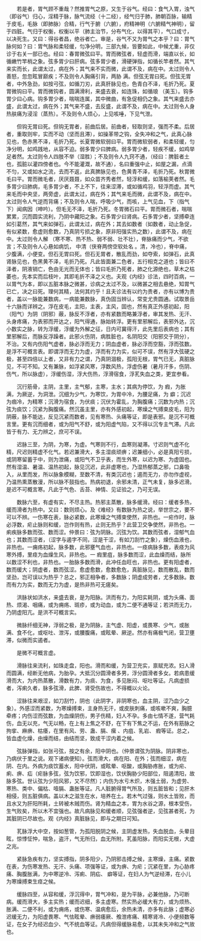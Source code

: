 <!-- { "loadSidebar": true } -->
　　若是者，胃气顾不重哉？然推胃气之原，又生于谷气。经曰：食气入胃，浊气（即谷气）归心，淫精于脉，脉气流经（十二经），经气归于肺，肺朝百脉，输精于皮毛，毛脉（即肺脉）合精，行气于腑（六腑），府精神明（六腑精气神明），留于四脏。气归于权衡，权衡以平（肺主治节，分布气化，以得其平），气口成寸，以决死生。又曰：得谷者昌，绝谷者亡。审是，谷气不又为胃气之本乎？曰：胃气脉何如？曰：胃气脉和柔轻缓，匀净分明，三部九候，皆要如此，中候尤重，非仅诊于右关一部已也。经曰：春胃微弦曰平。胃而微弦者，轻虚而滑，端直以长，如循嫩竹竿梢之象。弦多胃少曰肝病。弦多胃少者，滑硬弹指，如循长竿者然。其气来实而长，此谓太过，病在外；其气来不实而微，此谓不及，病在中。太过则令人善怒，忽忽眩冒巅疾；不及则令人胸痛引背，两胁 满。但弦无胃曰死。但弦无胃者，中外急劲，如按弓弦，如循刀刃，此真肝脉见也，色青白不泽，毛折乃死。夏胃微钩曰平。胃而微钩者，圆满滑利，来盛去衰，如连珠，如循琅 （美玉）。钩多胃少曰心病。钩多胃少者，喘喘连属，其中微曲，有急促相仍之象。其气来盛去亦盛，此谓太过，病在外；其气来不盛，去反盛，此谓不及，病在中。太过则令人身热肤痛为浸淫（蒸热）。不及则令人烦心，上见咳唾，下见气泄。

　　但钩无胃曰死。但钩无胃者，前曲后居。前曲者，轻取则坚，强而不柔。后居者，重取则牢，实而不动（坚而且滞），如操革带之钩，全失冲和之气，此真心脉见也，色赤黑不泽，毛折乃死。长夏胃微软弱曰平。胃而微软弱者，和柔轻缓，匀净分明，如鸡践地，从容不迫。弱多胃少曰脾病。弱多胃少者，轻疾不缓，如鸡举足者然。太过则令人四肢不举（湿胜）；不及则令人九窍不通，（经曰：脾脏者土也，孤脏以灌四傍者也。今不能灌溉，故不通），名曰重强中止，如屋之漏，点滴不匀，又或如水之流，去而不返，此真脾脉见也，色黄青不泽，毛折乃死。秋胃微毛曰平。胃而微毛者，厌厌聂聂，如众苗齐秀者然，轻浮和缓，如落榆荚者然。毛多胃少曰肺病，毛多胃少者，不上不下，往来涩滞，或如循鸡羽，轻浮而虚。其气来毛而中央坚，两旁虚，此谓太过，病在外；其气来毛而微，此谓不及，病在中。太过则令人气逆而背痛；不及则令人喘，呼吸少气，而咳，上气见血，下（指气下）闻病因（呻吟）。但毛无不泽，毛折乃死。冬胃微石曰平。胃而微石者，喘喘累累，沉而圆实流利，乃阴中藏阳之象。石多胃少曰肾病。石多胃少者，坚搏牵连如引葛然，其气来如弹石，此谓太过，病在外；其去如数者（如数者，动止急促，有似紧数，愈虚则愈数，乃真阴亏损之象，原非阳强实热之数），此谓不及，病在中。太过则令人解 （寒不寒、热不热、弱不弱、壮不壮），脊脉痛而少气，不欲言；不及则令人心悬如病饥， 中清（侠脊两傍空软处名 。清，冷也），脊中痛，少腹满，小便变。但石无胃曰死。但石无胃者，散乱而劲，如夺索，如弹石，此真肾脉见也，色黑黄不泽，毛折乃死。凡此皆面兼二色者，五行相克之道也；皆曰不泽者，阴液销亡，色由无光而无体也；皆曰毛折乃死者，肺之化源绝也，草木之枯萎也，先本实而后枝叶，其即毛折不泽之义也。夫观《内经》诊法，四时百病，一以胃气为本，即以五脏本脉之微甚，诊病之太过不及，以微甚之相去悬绝，知胃气已亡，决之曰死。理何其精，法何其约乎！且夫诊法有以约为贵者，亦有以博为贵者，盖以一脉能兼数病，一病能兼数脉，真伪固当辨认，常变尤贵圆通。试取景岳十六脉而详辨之。浮在皮毛，主阳，主表，主风，固也，然有真正外感初起，阳（阳气）为阴（阴邪）蔽，脉反不浮者，亦有紧数而略兼浮者，审其发热、无汗、头身疼痛，为表邪而开达之，阳气得通，脉始转浮。更有里邪解后，表邪外达，沉小数实之脉，转为浮缓，浮缓为外解之征，日内可冀得汗，此先里后表病也；其有里邪解后，而脉反浮躁者。此邪火伤阴，病胜脏也，名阴阳交（阳邪交于阴分），不治。又有内伤阳气虚者，脉必浮而无力；阴血虚者，脉必浮而空豁，浮而弦数。是浮不可概言表。即谓浮而无力为虚，浮而有力为实，似可不误，然有浮大弦硬之极，甚至四倍以上者，又非有力之谓，乃真阴涸极，孤阳无根，胃气已无，真脏脉见，不可不知。又有兼脉，如浮紧风寒，浮数风热，浮虚伤暑（暑月汗多，伤阴、伤气，所以脉虚），浮缓伤湿，浮大伤热，浮滑宿食，浮芤失血之类，更宜参看。

　　沉行筋骨，主阴，主里，主气郁，主寒，主水；其病为停饮，为 瘕，为胀满，为厥逆，为洞泄。沉细为少气，为寒饮，为胃中冷，为腰足痛，为 癖；沉迟为痼冷，为精寒；沉滑为宿食，为伏痰；沉伏为霍乱，为胸腹痛；沉数为内热；沉弦为痰饮；沉紧为胸腹痛。然沉虽主里，亦有外感初起，寒燥之气搏束皮毛，阳为阴蔽，脉不能达，反见沉紧而数者，见有寒热、头痛等证，即是表邪。是沉不可概言里。更有沉而细者，或为阳气不舒，或为阳虚气陷，又不得以沉专主气滞。凡此皆于有力、无力辨之，庶可不误。

　　迟脉三至，为阴，为寒，为虚。气寒则不行，血寒则凝滞。寸迟则气虚不化精，尺迟则精虚不化气。若迟兼滑大，多主湿痰顽痹；迟兼细小，必是真阳亏损，或阴寒留蓄于中，则为泄痛，或阳气不卫乎表，而生外寒，以迟为寒、为虚固也。然有湿温、暑温、温热初起，脉见沉迟，此非虚寒也，乃湿热郁蒸之邪，口鼻吸入，从里而发，所以脉象模糊，至数不清，有类沉迟也；遏而无力，亦勿作虚视，乃温热熏蒸散漫，所以脉不鼓指也。热病初退，余邪未清，正气未复，脉多迟滑。是迟不可概言寒。凡此于气色、舌苔、神情、见证验之，乃可无误。

　　数脉六至，有虚有实，不尽主热。热邪主蒸散，脉多缓滑。经曰：缓者多热，缓而滑者为热中。又曰：数则烦心。及《难经》有数脉为热之说，举世宗之，要不可以不辨。一伤寒在表，脉必紧数，此寒燥之气搏束使然，非热也。一疟作时，脉必浮数，疟止脉则和缓，岂作则有热，止则无热乎？此营卫交争使然，非热也。一痢疾脉多数而弦、数而涩。仲景曰：弦为阴脉。沉弦为饮。其数而弦者，湿郁气血也；其数而涩者，（涩字与遏字不同，涩是干涩，有如刀刮竹之象），燥伤血液也，非热也。一痈疡初起，脉多数，此邪壅气血也，非热也。一痉病脉多数，表痉为风寒外搏，里痉为血燥生风，非热也。一 瘕里疽，脉多数而涩，此血燥而结，脉所以数涩不利也，非热也。一胎脉多数而滑，此冲任血旺也，非热也。更有阳虚者，数而缓大；阴虚者，数而弦涩。愈虚愈数，愈数愈危，真脏脉见，数而散乱，数而坚劲，岂可误以为热乎？总之，邪正相争者，多数脉；阴虚成劳者，尤多数脉。数而有力为实，数而无力为虚，是热非热可无瘥矣。

　　洪脉状如洪水，来盛去衰，是为阳脉。洪而有力，为阳实耗阴，或为头痛、面热、烦渴、咽痛，或为痈疡、斑疹，或为动血，或为二便不通等证；若洪而无力，乃阴虚阳亢。是洪不可概言实。

　　微脉纤细无神，浮弱之极，是为阴脉，主气虚、阳虚，或畏寒、少气，或胀满、食不化，或呕吐、泄泻，或腰腹痛，或眩晕、厥逆。然亦有痛极气闭，营卫壅滞，似微而实遏者。

　　是微不可概言虚。

　　滑脉往来流利，如珠走盘，阳也。滑而和缓，为营卫充实，禀赋充浓。妇人滑而圆满，经断无他病，为胎孕。大抵沉分圆滑者多男，浮分圆滑者多女。若病患缓滑而大，为内热蒸散，滑数有力，为痰、为食，多见胀闷、呕吐等证。凡病虚损者，泻痢久者，脉多弦滑，此脾、肾受伤故也，不得概以火论。

　　涩脉往来艰涩，如刀刮竹，阴也（此阴字，非阴寒也，血主阴，涩乃血少之象）。外感涩而紧数，为寒燥搏束，主身热无汗，或皮肤刺痛，或咳嗽不爽，胸臆牵疼；内伤涩而弦数，为血燥阴伤，男子伤精，妇人不孕。多由七情不遂，营气耗伤，血无以充，气无以畅，在上有上焦之不舒，在下有下焦之不运，在外有筋脉之拘挛、麻痹、枯痿，在里有风、劳、蛊、膈、瘰 、内疽、乳岩、 瘕等证。总之，皆血虚化燥，由燥而结，由结而坚，致成干涩内着之候。

　　弦脉弹指，如张弓弦，按之有余，阳中阴也。（仲景谓弦为阴脉。阴非寒也，乃病伏于里之说。观下诸病便知）。弦而滑大，病在阳、在外；弦而细涩，病在阴、在内。外病为痰饮蓄水，阳中伏阴，或眩晕、呕酸，或胸胁疼胀，或为疟、痢、痹、疝（疟脉多弦，弦为饮邪，饮即湿也，饮伏胸胁少阳部位，阻遏清阳，故脉多弦。世认弦为少阳风邪，又不尽然）；内伤为水亏木炽，木强土弱，为虚劳、寒热、类中、偏枯、噎膈、蛊胀等证。凡人脏腑得胃气所及，则五脏皆和；见肝木相侵，则五脏俱病。盖以木之滋生在水，培养在土。若木气过强，则水土皆败，而且水又为肝阳所耗，土转被木贼而伤。肾为精血之本，胃为水谷之源，根本受伤，生气败矣，所以木不宜强也。故凡病脉见和缓者顺，见弦强者逆，见弦甚者死，为其脏阴已尽故也。观《内经》真脏脉见，即与之期日可知。

　　芤脉浮大中空，按如葱管，为孤阳脱阴之候，主阴虚发热，失血脱血，头晕目眩，惊悸怔忡，喘急，盗汗，气无所归，血无所附。芤虽阳脉，而阳实无根，大虚之兆。

　　紧脉急疾有力，坚实搏指，阴多阳少，乃阴邪击搏之候，主寒燥，主痛。紧数在表，为伤寒发热、无汗、头痛、项强等证，或为痹、为疟；沉紧在里，为心胁疼痛、胸腹胀满，为中寒逆冷、泻痢、阴疝、 癖等证，在妇人为气逆经滞，在小儿为寒燥搏束生痉之候。

　　缓脉四至，从容和缓，浮沉得中，胃气冲和，是为平脉，必兼他脉，乃可断病。缓而滑大，多主实热；缓而迟细，多主虚寒。然实热必缓大有力，或为烦热、胀满、二便不利，或为痈疡，或伤寒、温病愈后，余热未清，亦多有此脉；虚寒必迟缓无力，为阳虚畏寒、气怯眩晕、痹弱痿厥、飧泄疼痛、精寒肾冷、小便频数等证，在女子为经迟血少、气不统血等证。凡病但得缓脉易愈，以其未失冲和之气故也。

